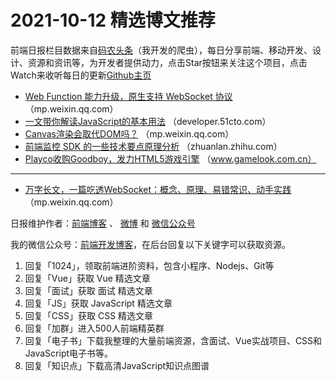 # 2021-10-12 精选博文推荐

前端日报栏目数据来自[码农头条](http://hao.caibaojian.com.cn/)（我开发的爬虫），每日分享前端、移动开发、设计、资源和资讯等，为开发者提供动力，点击Star按钮来关注这个项目，点击Watch来收听每日的更新[Github主页](https://github.com/kujian/frontendDaily)
* [Web Function 能力升级，原生支持 WebSocket 协议](https://mp.weixin.qq.com/s?__biz=Mzg4NzEyMzI1NQ==&mid=2247493532&idx=1&sn=ec1e276475c5b4afed38af7cef784f4e) （mp.weixin.qq.com）
* [一文带你解读JavaScript的基本用法](https://developer.51cto.com/art/202110/685175.htm) （developer.51cto.com）
* [Canvas渲染会取代DOM吗？](https://mp.weixin.qq.com/s?__biz=MzkyOTIxMDAzNw==&mid=2247490580&idx=1&sn=0035007179673e6bb1b3cc8374feaf8d) （mp.weixin.qq.com）
* [前端监控 SDK 的一些技术要点原理分析](https://zhuanlan.zhihu.com/p/420330110) （zhuanlan.zhihu.com）
* [Playco收购Goodboy，发力HTML5游戏引擎](http://www.gamelook.com.cn/2021/10/456080) （www.gamelook.com.cn）

***
* [万字长文，一篇吃透WebSocket：概念、原理、易错常识、动手实践](https://mp.weixin.qq.com/s?__biz=MzUzMjM5ODk5Nw==&mid=2247488189&idx=1&sn=f092dd98cdbd80402c9dbd5f795d23df) （mp.weixin.qq.com）

日报维护作者：[前端博客](http://caibaojian.com.cn/) 、 [微博](http://weibo.com/kujian) 和 [微信公众号](https://open.weixin.qq.com/qr/code?username=caibaojian_com)

我的微信公众号：[前端开发博客](https://open.weixin.qq.com/qr/code?username=caibaojian_com)，在后台回复以下关键字可以获取资源。

1. 回复「1024」，领取前端进阶资料，包含小程序、Nodejs、Git等
2. 回复「Vue」获取 Vue 精选文章
3. 回复「面试」获取 面试 精选文章
4. 回复「JS」获取 JavaScript 精选文章
5. 回复「CSS」获取 CSS 精选文章
6. 回复「加群」进入500人前端精英群
7. 回复「电子书」下载我整理的大量前端资源，含面试、Vue实战项目、CSS和JavaScript电子书等。
8. 回复「知识点」下载高清JavaScript知识点图谱